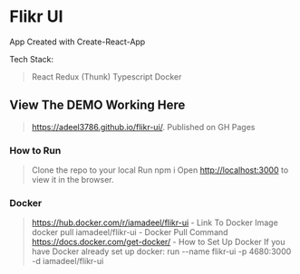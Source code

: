 # Flikr UI

App Created with Create-React-App

Tech Stack:
> React
> Redux (Thunk)
> Typescript
> Docker


## View The DEMO Working Here
> https://adeel3786.github.io/flikr-ui/.
> Published on GH Pages

### How to Run

> Clone the repo to your local
> Run npm i
> Open [http://localhost:3000](http://localhost:3000) to view it in the browser.

### Docker

> https://hub.docker.com/r/iamadeel/flikr-ui - Link To Docker Image
> docker pull iamadeel/flikr-ui - Docker Pull Command
> https://docs.docker.com/get-docker/ - How to Set Up Docker 
> If you have Docker already set up docker: 
> run --name flikr-ui -p 4680:3000 -d iamadeel/flikr-ui
